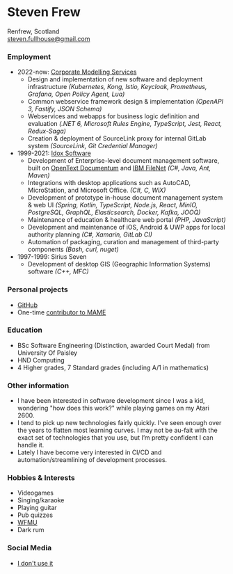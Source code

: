 # Steven Frew
Renfrew, Scotland \
steven.fullhouse@gmail.com

### Employment
* 2022-now: [Corporate Modelling Services](https://www.corporatemodelling.com/)
  * Design and implementation of new software and deployment infrastructure _(Kubernetes, Kong, Istio, Keycloak, Prometheus, Grafana, Open Policy Agent, Lua)_
  * Common webservice framework design & implementation _(OpenAPI 3, Fastify, JSON Schema)_
  * Webservices and webapps for business logic definition and evaluation _(.NET 6, Microsoft Rules Engine, TypeScript, Jest, React, Redux-Saga)_
  * Creation & deployment of SourceLink proxy for internal GitLab system _(SourceLink, Git Credential Manager)_
* 1999-2021: [Idox Software](https://www.idoxgroup.com/)
  * Development of Enterprise-level document management software, built on [OpenText Documentum](https://www.opentext.com/products-and-solutions/products/enterprise-content-management/documentum-platform) and [IBM FileNet](https://www.ibm.com/uk-en/products/filenet-content-manager) _(C#, Java, Ant, Maven)_
  * Integrations with desktop applications such as AutoCAD, MicroStation, and Microsoft Office. _(C#, C, WiX)_
  * Development of prototype in-house document management system & web UI _(Spring, Kotlin, TypeScript, Node.js, React, MinIO, PostgreSQL, GraphQL, Elasticsearch, Docker, Kafka, JOOQ)_
  * Maintenance of education & healthcare web portal _(PHP, JavaScript)_
  * Development and maintenance of iOS, Android & UWP apps for local authority planning _(C#, Xamarin, GitLab CI)_
  * Automation of packaging, curation and management of third-party components _(Bash, curl, nuget)_
* 1997-1999: Sirius Seven
  * Development of desktop GIS (Geographic Information Systems) software _(C++, MFC)_

### Personal projects
* [GitHub](https://github.com/peeveen?tab=repositories)
* One-time [contributor to MAME](https://wiki.mamedev.org/index.php/MAME_0.34b1)

### Education
* BSc Software Engineering (Distinction, awarded Court Medal) from University Of Paisley
* HND Computing
* 4 Higher grades, 7 Standard grades (including A/1 in mathematics)

### Other information
* I have been interested in software development since I was a kid, wondering "how does this work?" while playing games on my Atari 2600.
* I tend to pick up new technologies fairly quickly. I've seen enough over the years to flatten most learning curves. I may not be au-fait with the exact set of technologies that you use, but I’m pretty confident I can handle it.
* Lately I have become very interested in CI/CD and automation/streamlining of development processes.

### Hobbies & Interests
* Videogames
* Singing/karaoke
* Playing guitar
* Pub quizzes
* [WFMU](https://wfmu.org/)
* Dark rum

### Social Media
* [I don't use it](https://www.youtube.com/watch?v=cDGlN6mluGA&autoplay=1)
